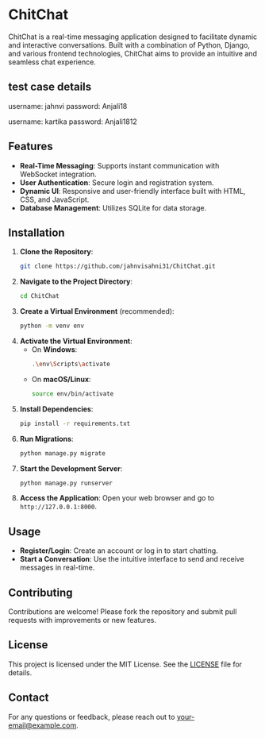 # ChitChat

ChitChat is a real-time messaging application designed to facilitate dynamic and interactive conversations. Built with a combination of Python, Django, and various frontend technologies, ChitChat aims to provide an intuitive and seamless chat experience.

## test case details
username: jahnvi
password: Anjali18

username: kartika
password: Anjali1812

## Features

- **Real-Time Messaging**: Supports instant communication with WebSocket integration.
- **User Authentication**: Secure login and registration system.
- **Dynamic UI**: Responsive and user-friendly interface built with HTML, CSS, and JavaScript.
- **Database Management**: Utilizes SQLite for data storage.

## Installation

1. **Clone the Repository**:
    ```bash
    git clone https://github.com/jahnvisahni31/ChitChat.git
    ```
2. **Navigate to the Project Directory**:
    ```bash
    cd ChitChat
    ```
3. **Create a Virtual Environment** (recommended):
    ```bash
    python -m venv env
    ```
4. **Activate the Virtual Environment**:
    - On **Windows**:
      ```bash
      .\env\Scripts\activate
      ```
    - On **macOS/Linux**:
      ```bash
      source env/bin/activate
      ```
5. **Install Dependencies**:
    ```bash
    pip install -r requirements.txt
    ```
6. **Run Migrations**:
    ```bash
    python manage.py migrate
    ```
7. **Start the Development Server**:
    ```bash
    python manage.py runserver
    ```
8. **Access the Application**:
    Open your web browser and go to `http://127.0.0.1:8000`.

## Usage

- **Register/Login**: Create an account or log in to start chatting.
- **Start a Conversation**: Use the intuitive interface to send and receive messages in real-time.

## Contributing

Contributions are welcome! Please fork the repository and submit pull requests with improvements or new features.

## License

This project is licensed under the MIT License. See the [LICENSE](LICENSE) file for details.

## Contact

For any questions or feedback, please reach out to [your-email@example.com](mailto:your-email@example.com).
